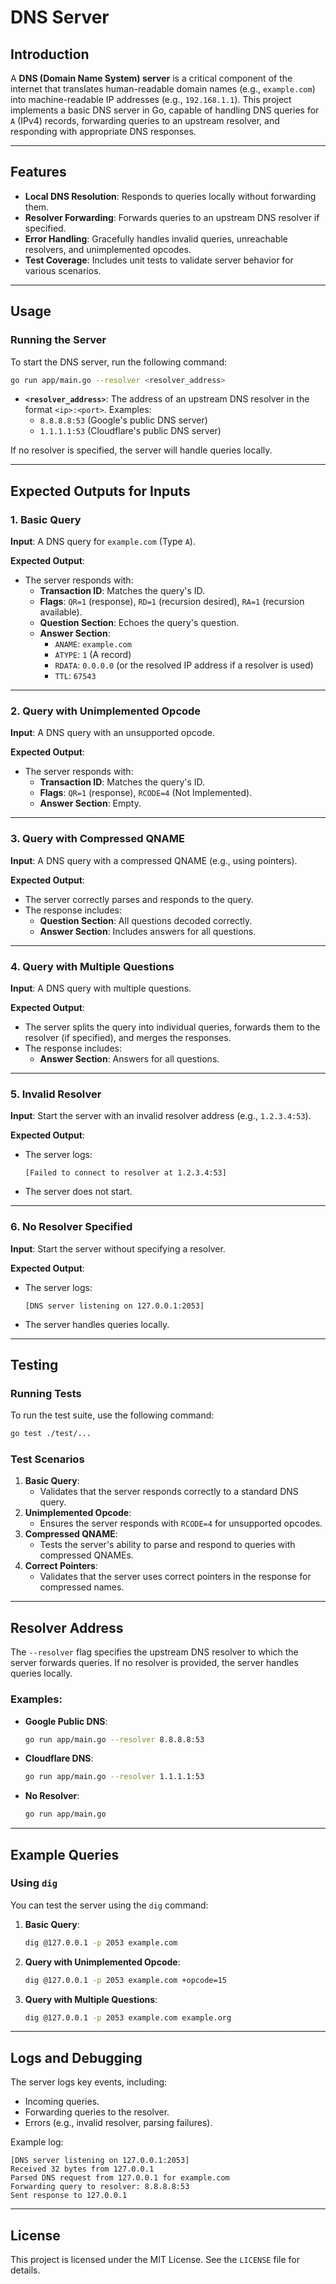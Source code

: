 # DNS Server

## Introduction
A **DNS (Domain Name System) server** is a critical component of the internet that translates human-readable domain names (e.g., `example.com`) into machine-readable IP addresses (e.g., `192.168.1.1`). This project implements a basic DNS server in Go, capable of handling DNS queries for `A` (IPv4) records, forwarding queries to an upstream resolver, and responding with appropriate DNS responses.

---

## Features
- **Local DNS Resolution**: Responds to queries locally without forwarding them.
- **Resolver Forwarding**: Forwards queries to an upstream DNS resolver if specified.
- **Error Handling**: Gracefully handles invalid queries, unreachable resolvers, and unimplemented opcodes.
- **Test Coverage**: Includes unit tests to validate server behavior for various scenarios.

---

## Usage

### Running the Server
To start the DNS server, run the following command:

```bash
go run app/main.go --resolver <resolver_address>
```

- **`<resolver_address>`**: The address of an upstream DNS resolver in the format `<ip>:<port>`. Examples:
  - `8.8.8.8:53` (Google's public DNS server)
  - `1.1.1.1:53` (Cloudflare's public DNS server)

If no resolver is specified, the server will handle queries locally.

---

## Expected Outputs for Inputs

### 1. **Basic Query**
**Input**: A DNS query for `example.com` (Type `A`).

**Expected Output**:
- The server responds with:
  - **Transaction ID**: Matches the query's ID.
  - **Flags**: `QR=1` (response), `RD=1` (recursion desired), `RA=1` (recursion available).
  - **Question Section**: Echoes the query's question.
  - **Answer Section**:
    - `ANAME`: `example.com`
    - `ATYPE`: `1` (A record)
    - `RDATA`: `0.0.0.0` (or the resolved IP address if a resolver is used)
    - `TTL`: `67543`

---

### 2. **Query with Unimplemented Opcode**
**Input**: A DNS query with an unsupported opcode.

**Expected Output**:
- The server responds with:
  - **Transaction ID**: Matches the query's ID.
  - **Flags**: `QR=1` (response), `RCODE=4` (Not Implemented).
  - **Answer Section**: Empty.

---

### 3. **Query with Compressed QNAME**
**Input**: A DNS query with a compressed QNAME (e.g., using pointers).

**Expected Output**:
- The server correctly parses and responds to the query.
- The response includes:
  - **Question Section**: All questions decoded correctly.
  - **Answer Section**: Includes answers for all questions.

---
### 4. **Query with Multiple Questions**
**Input**: A DNS query with multiple questions.

**Expected Output**:
- The server splits the query into individual queries, forwards them to the resolver (if specified), and merges the responses.
- The response includes:
  - **Answer Section**: Answers for all questions.

---

### 5. **Invalid Resolver**
**Input**: Start the server with an invalid resolver address (e.g., `1.2.3.4:53`).

**Expected Output**:
- The server logs:
  ```
  [Failed to connect to resolver at 1.2.3.4:53]
  ```
- The server does not start.

---

### 6. **No Resolver Specified**
**Input**: Start the server without specifying a resolver.

**Expected Output**:
- The server logs:
  ```
  [DNS server listening on 127.0.0.1:2053]
  ```
- The server handles queries locally.

---


## Testing

### Running Tests
To run the test suite, use the following command:

```bash
go test ./test/...
```

### Test Scenarios
1. **Basic Query**:
   - Validates that the server responds correctly to a standard DNS query.
2. **Unimplemented Opcode**:
   - Ensures the server responds with `RCODE=4` for unsupported opcodes.
3. **Compressed QNAME**:
   - Tests the server's ability to parse and respond to queries with compressed QNAMEs.
4. **Correct Pointers**:
   - Validates that the server uses correct pointers in the response for compressed names.

---

## Resolver Address

The `--resolver` flag specifies the upstream DNS resolver to which the server forwards queries. If no resolver is provided, the server handles queries locally.

### Examples:
- **Google Public DNS**:
  ```bash
  go run app/main.go --resolver 8.8.8.8:53
  ```
- **Cloudflare DNS**:
  ```bash
  go run app/main.go --resolver 1.1.1.1:53
  ```
- **No Resolver**:
  ```bash
  go run app/main.go
  ```

---


## Example Queries

### Using `dig`
You can test the server using the `dig` command:

1. **Basic Query**:
   ```bash
   dig @127.0.0.1 -p 2053 example.com
   ```

2. **Query with Unimplemented Opcode**:
   ```bash
   dig @127.0.0.1 -p 2053 example.com +opcode=15
   ```

3. **Query with Multiple Questions**:
   ```bash
   dig @127.0.0.1 -p 2053 example.com example.org
   ```

---

## Logs and Debugging
The server logs key events, including:
- Incoming queries.
- Forwarding queries to the resolver.
- Errors (e.g., invalid resolver, parsing failures).

Example log:
```
[DNS server listening on 127.0.0.1:2053]
Received 32 bytes from 127.0.0.1
Parsed DNS request from 127.0.0.1 for example.com
Forwarding query to resolver: 8.8.8.8:53
Sent response to 127.0.0.1
```

---

## License
This project is licensed under the MIT License. See the `LICENSE` file for details.
